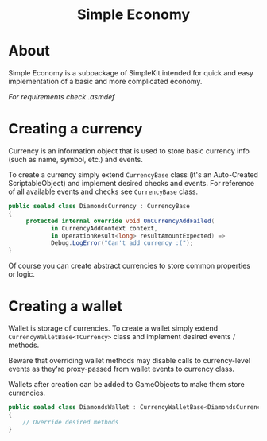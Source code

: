 ﻿<div align="center">
  <h1>Simple Economy</h1>
</div>

# About

Simple Economy is a subpackage of SimpleKit intended for quick and easy implementation of a basic
and more complicated economy.

*For requirements check .asmdef*

# Creating a currency
Currency is an information object that is used to store basic currency info (such as name, symbol, etc.) and events.

To create a currency simply extend `CurrencyBase` class (it's an Auto-Created ScriptableObject) and implement
desired checks and events. For reference of all available events and checks see `CurrencyBase` class.

```csharp
public sealed class DiamondsCurrency : CurrencyBase
{
     protected internal override void OnCurrencyAddFailed(
            in CurrencyAddContext context,
            in OperationResult<long> resultAmountExpected) =>
            Debug.LogError("Can't add currency :(");    
}

```

Of course you can create abstract currencies to store common properties or logic.

# Creating a wallet
Wallet is storage of currencies. To create a wallet simply extend `CurrencyWalletBase<TCurrency>` class
and implement desired events / methods. 

Beware that overriding wallet methods may disable calls to 
currency-level events as they're proxy-passed from wallet events to currency class.

Wallets after creation can be added to GameObjects to make them store currencies.

```csharp
public sealed class DiamondsWallet : CurrencyWalletBase<DiamondsCurrency>
{
    // Override desired methods
}
```